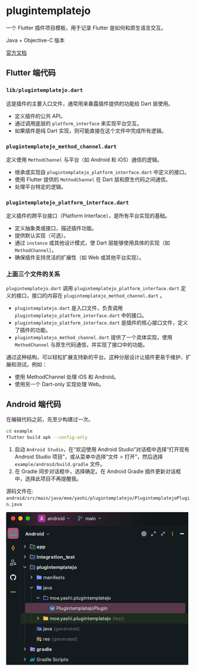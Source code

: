 # plugintemplatejo

一个 Flutter 插件项目模板，用于记录 Flutter 是如何和原生语言交互。

Java + Objective-C 版本

[官方文档](https://docs.flutter.dev/packages-and-plugins/developing-packages#edit-plugin-package)

## Flutter 端代码

### `lib/plugintemplatejo.dart`

这是插件的主要入口文件，通常用来暴露插件提供的功能给 Dart 层使用。

- 定义插件的公共 API。
- 通过调用底层的 `platform_interface` 来实现平台交互。
- 如果插件是纯 Dart 实现，则可能直接在这个文件中完成所有逻辑。

### `plugintemplatejo_method_channel.dart`

定义使用 `MethodChannel` 与平台（如 Android 和 iOS）通信的逻辑。

- 继承或实现自 `plugintemplatejo_platform_interface.dart` 中定义的接口。
- 使用 Flutter 提供的 `MethodChannel` 在 Dart 层和原生代码之间通信。
- 处理平台特定的逻辑。

### `plugintemplatejo_platform_interface.dart`

定义插件的跨平台接口（Platform Interface），是所有平台实现的基础。

- 定义抽象类或接口，描述插件功能。
- 提供默认实现（可选）。
- 通过 `instance` 或其他设计模式，使 Dart 层能够使用具体的实现（如 `MethodChannel`）。
- 确保插件支持灵活的扩展性（如 Web 或其他平台实现）。

### 上面三个文件的关系

`plugintemplatejo.dart` 调用 `plugintemplatejo_platform_interface.dart` 定义的接口，接口的内容在 `plugintemplatejo_method_channel.dart` 。

- `plugintemplatejo.dart` 是入口文件，负责调用 `plugintemplatejo_platform_interface.dart` 中的接口。
- `plugintemplatejo_platform_interface.dart` 是插件的核心接口文件，定义了插件的功能。
- `plugintemplatejo_method_channel.dart` 提供了一个具体实现，使用 `MethodChannel` 与原生代码通信，并实现了接口中的功能。

通过这种结构，可以轻松扩展支持新的平台。这种分层设计让插件更易于维护、扩展和测试。例如：

- 使用 MethodChannel 处理 iOS 和 Android。
- 使用另一个 Dart-only 实现处理 Web。

## Android 端代码

在编辑代码之前，先至少构建过一次。

```sh
cd example
flutter build apk --config-only
```

1. 启动 `Android Studio`，在“欢迎使用 Android Studio”对话框中选择“打开现有 Android Studio 项目”，或从菜单中选择“文件 > 打开”，然后选择 `example/android/build.gradle` 文件。
2. 在 Gradle 同步对话框中，选择确定。在 Android Gradle 插件更新对话框中，选择此项目不再提醒我。

源码文件在: `android/src/main/java/moe/yashi/plugintemplatejo/PlugintemplatejoPlugin.java`

![android/src/main/java/moe/yashi/plugintemplatejo/PlugintemplatejoPlugin.java](readme.img/android_src.png)
